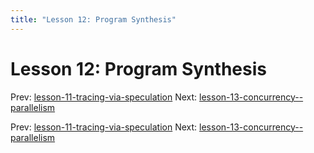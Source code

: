 ```yaml
---
title: "Lesson 12: Program Synthesis"
---
```


# Lesson 12: Program Synthesis

Prev: [lesson-11-tracing-via-speculation](lesson-11-tracing-via-speculation.md)
Next: [lesson-13-concurrency--parallelism](lesson-13-concurrency--parallelism.md)

Prev: [lesson-11-tracing-via-speculation](lesson-11-tracing-via-speculation.md)
Next: [lesson-13-concurrency--parallelism](lesson-13-concurrency--parallelism.md)

